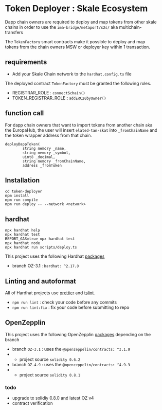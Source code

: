 # Token Deployer : Skale Ecosystem
Dapp chain owners are required to deploy and map tokens from other skale chains in order to use the `ima-bridge/metaport/s2s/` aka multichain-transfers 

The `TokenFactory` smart contracts make it possible to deploy and map tokens from the chain owners MSW or deployer key within 1 transaction. 

## requirements 
- Add your Skale Chain network to the `hardhat.config.ts` file

The deployed contract `TokenFactory` must be granted the following roles.
- REGISTRAR_ROLE : `connectSchain()`
- TOKEN_REGISTRAR_ROLE : `addERC20byOwner()`



## function call 
For dapp chain owners that want to import tokens from another chain aka the EuropaHub, the user will insert `elated-tan-skat` into `_fromChainName` and the token wrapper address from that chain. 
```solidity
deployDappToken(
        string memory _name,
        string memory _symbol,
        uint8 _decimal,
        string memory _fromChainName,
        address _fromToken
```

## Installation
```shell
cd token-deployer
npm install
npm run compile
npm run deploy -- --network <network>
```

## hardhat


```shell
npx hardhat help
npx hardhat test
REPORT_GAS=true npx hardhat test
npx hardhat node
npx hardhat run scripts/deploy.ts
```
This project uses the following Hardhat [packages](https://www.npmjs.com/package/hardhat?activeTab=versions) 

- branch OZ-3.1 :  `hardhat: ^2.17.0`

## Linting and autoformat

All of Hardhat projects use [prettier](https://prettier.io/) and
[tslint](https://palantir.github.io/tslint/).

- `npm run lint` : check your code before any commits
- `npm run lint:fix` : fix your code before submitting to repo
 



## OpenZepplin

This project uses the following OpenZepplin [packages](https://www.npmjs.com/package/@openzeppelin/contracts?activeTab=versions) depending on the branch

- branch `OZ-3.1` : uses the  `@openzeppelin/contracts: ^3.1.0` 
- - project source  `solidity 0.6.2`
- branch `OZ-4.9` : uses the  `@openzeppelin/contracts: ^4.9.3` 
- - project source  `solidity 0.8.1`

### todo
- upgrade to solidiy 0.8.0 and latest OZ v4 
- contract verification
